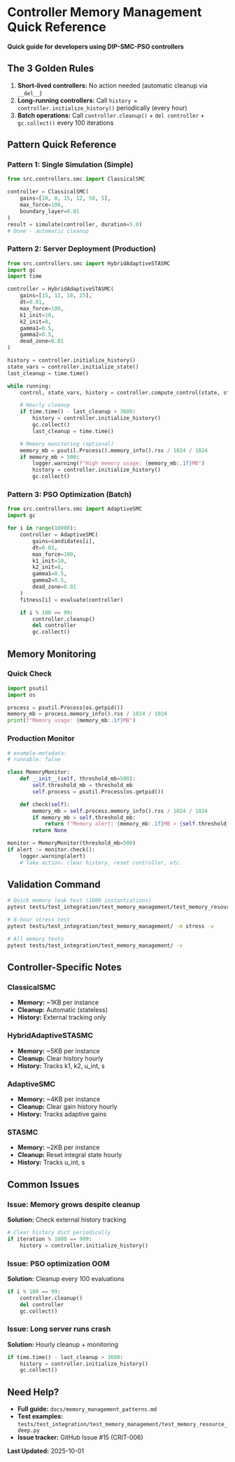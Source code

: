 # Controller Memory Management Quick Reference

**Quick guide for developers using DIP-SMC-PSO controllers**



## The 3 Golden Rules

1. **Short-lived controllers:** No action needed (automatic cleanup via `__del__`)
2. **Long-running controllers:** Call `history = controller.initialize_history()` periodically (every hour)
3. **Batch operations:** Call `controller.cleanup()` + `del controller` + `gc.collect()` every 100 iterations



## Pattern Quick Reference

### Pattern 1: Single Simulation (Simple)

```python
from src.controllers.smc import ClassicalSMC

controller = ClassicalSMC(
    gains=[10, 8, 15, 12, 50, 5],
    max_force=100,
    boundary_layer=0.01
)
result = simulate(controller, duration=5.0)
# Done - automatic cleanup
```

### Pattern 2: Server Deployment (Production)

```python
from src.controllers.smc import HybridAdaptiveSTASMC
import gc
import time

controller = HybridAdaptiveSTASMC(
    gains=[15, 12, 18, 15],
    dt=0.01,
    max_force=100,
    k1_init=10,
    k2_init=8,
    gamma1=0.5,
    gamma2=0.5,
    dead_zone=0.01
)

history = controller.initialize_history()
state_vars = controller.initialize_state()
last_cleanup = time.time()

while running:
    control, state_vars, history = controller.compute_control(state, state_vars, history)

    # Hourly cleanup
    if time.time() - last_cleanup > 3600:
        history = controller.initialize_history()
        gc.collect()
        last_cleanup = time.time()

    # Memory monitoring (optional)
    memory_mb = psutil.Process().memory_info().rss / 1024 / 1024
    if memory_mb > 500:
        logger.warning(f"High memory usage: {memory_mb:.1f}MB")
        history = controller.initialize_history()
        gc.collect()
```

### Pattern 3: PSO Optimization (Batch)

```python
from src.controllers.smc import AdaptiveSMC
import gc

for i in range(10000):
    controller = AdaptiveSMC(
        gains=candidates[i],
        dt=0.01,
        max_force=100,
        k1_init=10,
        k2_init=8,
        gamma1=0.5,
        gamma2=0.5,
        dead_zone=0.01
    )
    fitness[i] = evaluate(controller)

    if i % 100 == 99:
        controller.cleanup()
        del controller
        gc.collect()
```



## Memory Monitoring

### Quick Check

```python
import psutil
import os

process = psutil.Process(os.getpid())
memory_mb = process.memory_info().rss / 1024 / 1024
print(f"Memory usage: {memory_mb:.1f}MB")
```

### Production Monitor

```python
# example-metadata:
# runnable: false

class MemoryMonitor:
    def __init__(self, threshold_mb=500):
        self.threshold_mb = threshold_mb
        self.process = psutil.Process(os.getpid())

    def check(self):
        memory_mb = self.process.memory_info().rss / 1024 / 1024
        if memory_mb > self.threshold_mb:
            return f"Memory alert: {memory_mb:.1f}MB > {self.threshold_mb}MB"
        return None

monitor = MemoryMonitor(threshold_mb=500)
if alert := monitor.check():
    logger.warning(alert)
    # Take action: clear history, reset controller, etc.
```



## Validation Command

```bash
# Quick memory leak test (1000 instantiations)
pytest tests/test_integration/test_memory_management/test_memory_resource_deep.py::TestMemoryUsage::test_memory_leak_detection -v

# 8-hour stress test
pytest tests/test_integration/test_memory_management/ -m stress -v

# All memory tests
pytest tests/test_integration/test_memory_management/ -v
```



## Controller-Specific Notes

### ClassicalSMC

- **Memory:** ~1KB per instance
- **Cleanup:** Automatic (stateless)
- **History:** External tracking only

### HybridAdaptiveSTASMC

- **Memory:** ~5KB per instance
- **Cleanup:** Clear history hourly
- **History:** Tracks k1, k2, u_int, s

### AdaptiveSMC

- **Memory:** ~4KB per instance
- **Cleanup:** Clear gain history hourly
- **History:** Tracks adaptive gains

### STASMC

- **Memory:** ~2KB per instance
- **Cleanup:** Reset integral state hourly
- **History:** Tracks u_int, s



## Common Issues

### Issue: Memory grows despite cleanup

**Solution:** Check external history tracking
```python
# Clear history dict periodically
if iteration % 1000 == 999:
    history = controller.initialize_history()
```

### Issue: PSO optimization OOM

**Solution:** Cleanup every 100 evaluations
```python
if i % 100 == 99:
    controller.cleanup()
    del controller
    gc.collect()
```

### Issue: Long server runs crash

**Solution:** Hourly cleanup + monitoring
```python
if time.time() - last_cleanup > 3600:
    history = controller.initialize_history()
    gc.collect()
```



## Need Help?

- **Full guide:** `docs/memory_management_patterns.md`
- **Test examples:** `tests/test_integration/test_memory_management/test_memory_resource_deep.py`
- **Issue tracker:** GitHub Issue #15 (CRIT-006)



**Last Updated:** 2025-10-01
